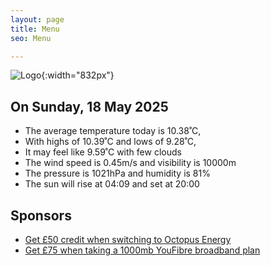 ```yaml
---
layout: page
title: Menu
seo: Menu

---
```


![Logo](/images/logo.jpg){:width="832px"}

<!-- weather_marker starts -->
## On Sunday, 18 May 2025

- The average temperature today is 10.38˚C,
- With highs of 10.39˚C and lows of 9.28˚C,
- It may feel like 9.59˚C with few clouds
- The wind speed is 0.45m/s and visibility is 10000m
- The pressure is 1021hPa and humidity is 81%
- The sun will rise at 04:09 and set at 20:00

<!-- weather_marker ends -->

## Sponsors

- [Get £50 credit when switching to Octopus Energy](https://bit.ly/3oD1nnS)
- [Get £75 when taking a 1000mb YouFibre broadband plan](https://aklam.io/91zWhU?)

